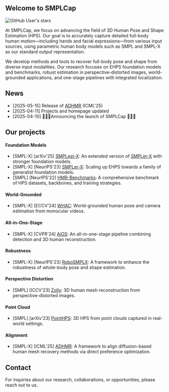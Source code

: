 ## Welcome to SMPLCap
![GitHub User's stars](https://img.shields.io/github/stars/SMPLCap)

At SMPLCap, we focus on advancing the field of 3D Human Pose and Shape Estimation (HPS). Our goal is to accurately capture detailed full-body human motion—including hands and facial expressions—from various input sources, using parametric human body models such as SMPL and SMPL-X as our standard output representation.

We develop methods and tools to recover full-body pose and shape from diverse input modalities. Our research focuses on EHPS foundation models and benchmarks, robust estimation in perspective-distorted images, world-grounded applications, and one-stage pipelines with integrated localization.

## News

- [2025-05-15] Release of [ADHMR](https://github.com/SMPLCap/ADHMR) (ICML'25)
- [2025-04-11] Projects and homepage updated
- [2025-04-10] 🚀🚀🚀Announcing the launch of SMPLCap 🚀🚀🚀

## Our projects

#### Foundation Models
- [SMPL-X] [arXiv'25] [SMPLest-X](https://github.com/SMPLCap/SMPLest-X): An extended version of [SMPLer-X](https://github.com/SMPLCap/SMPLer-X) with stronger foundation models.
- [SMPL-X] [NeurIPS'23] [SMPLer-X](https://github.com/SMPLCap/SMPLer-X): Scaling up EHPS towards a family of generalist foundation models.
- [SMPL] [NeurIPS'22] [HMR-Benchmarks](https://github.com/SMPLCap/hmr-benchmarks): A comprehensive benchmark of HPS datasets, backbones, and training strategies.

#### World-Grounded
- [SMPL-X] [ECCV'24] [WHAC](https://github.com/SMPLCap/WHAC): World-grounded human pose and camera estimation from monocular videos.

#### All-in-One-Stage
- [SMPL-X] [CVPR'24] [AiOS](https://github.com/SMPLCap/AiOS): An all-in-one-stage pipeline combining detection and 3D human reconstruction. 

#### Robustness
- [SMPL-X] [NeurIPS'23] [RoboSMPLX](https://github.com/SMPLCap/RoboSMPLX): A framework to enhance the robustness of
whole-body pose and shape estimation.

#### Perspective Distortion
- [SMPL] [ICCV'23] [Zolly](https://github.com/SMPLCap/Zolly): 3D human mesh reconstruction from perspective-distorted images.

#### Point Cloud
- [SMPL] [arXiv'23] [PointHPS](https://github.com/SMPLCap/PointHPS): 3D HPS from point clouds captured in real-world settings.

#### Alignment
- [SMPL-X] [ICML'25] [ADHMR](https://github.com/SMPLCap/ADHMR): A framework to align diffusion-based human mesh recovery methods via direct preference optimization.

## Contact

For inquiries about our research, collaborations, or opportunities, please reach out to us.

